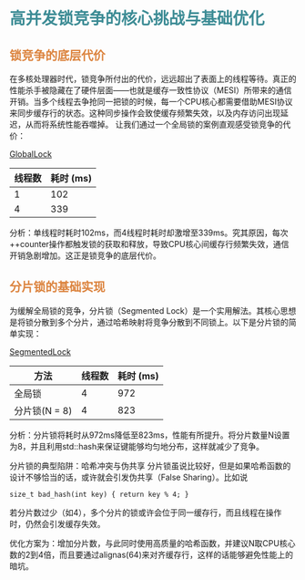 # <font  color='3d8c95'>高并发锁竞争的核心挑战与基础优化</font>
## <font  color='dc843f'>锁竞争的底层代价</font>
在多核处理器时代，锁竞争所付出的代价，远远超出了表面上的线程等待。真正的性能杀手被隐藏在了硬件层面——也就是缓存一致性协议（MESI）所带来的通信开销。当多个线程去争抢同一把锁的时候，每一个CPU核心都需要借助MESI协议来同步缓存行的状态。这种同步操作会致使缓存频繁失效，以及内存访问出现延迟，从而将系统性能吞噬掉。
让我们通过一个全局锁的案例直观感受锁竞争的代价：

[GlobalLock](assets/Lock_SegmentVsGlobal/GlobalLock.cpp)

| 线程数 | 耗时 (ms) |
| ------ | --------- |
| 1      | 102       |
| 4      | 339       |

分析：单线程时耗时102ms，而4线程时耗时却激增至339ms。究其原因，每次++counter操作都触发锁的获取和释放，导致CPU核心间缓存行频繁失效，通信开销急剧增加。这正是锁竞争的底层代价。

## <font  color='dc843f'>分片锁的基础实现</font>
为缓解全局锁的竞争，分片锁（Segmented Lock）是一个实用解法。其核心思想是将锁分散到多个分片，通过哈希映射将竞争分散到不同锁上。以下是分片锁的简单实现：

[SegmentedLock](assets/Lock_SegmentVsGlobal/SegmentedLock.cpp)

| 方法          | 线程数 | 耗时 (ms) |
| ------------- | ------ | --------- |
| 全局锁        | 4      | 972       |
| 分片锁(N = 8) | 4      | 823       |

分析：分片锁将耗时从972ms降低至823ms，性能有所提升。将分片数量N设置为8，并且利用std::hash来保证键能够均匀地分布，这样就减少了竞争。

分片锁的典型陷阱：哈希冲突与伪共享
分片锁虽说比较好，但是如果哈希函数的设计不够恰当的话，或许就会引发伪共享（False Sharing）。比如说
```
size_t bad_hash(int key) { return key % 4; }
```
若分片数过少（如4），多个分片的锁或许会位于同一缓存行，而且线程在操作时，仍然会引发缓存失效。

优化方案为：增加分片数，与此同时使用高质量的哈希函数，并建议N取CPU核心数的2到4倍，而且要通过alignas(64)来对齐缓存行，这样的话能够避免性能上的暗坑。